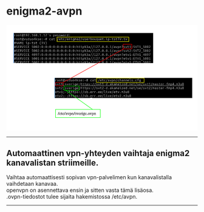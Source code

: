# enigma2-avpn
![Kaavio](/doc/kaavio.png)

----- 

## Automaattinen vpn-yhteyden vaihtaja enigma2 kanavalistan striimeille. 
  
  
Vaihtaa automaattisesti sopivan vpn-palvelimen kun kanavalistalla vaihdetaan kanavaa.  
openvpn on asennettava ensin ja sitten vasta tämä lisäosa.  
.ovpn-tiedostot tulee sijaita hakemistossa /etc/avpn.  
  
  
-----

